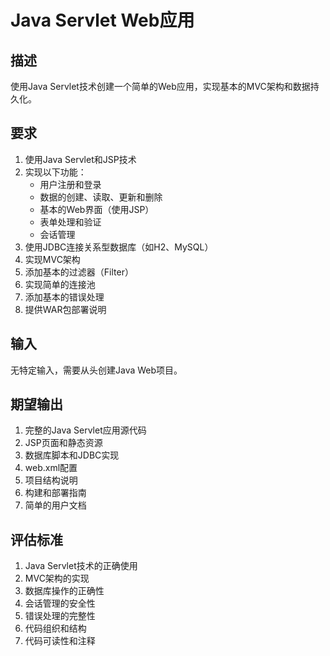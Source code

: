 # Java Servlet Web应用

## 描述
使用Java Servlet技术创建一个简单的Web应用，实现基本的MVC架构和数据持久化。

## 要求
1. 使用Java Servlet和JSP技术
2. 实现以下功能：
   - 用户注册和登录
   - 数据的创建、读取、更新和删除
   - 基本的Web界面（使用JSP）
   - 表单处理和验证
   - 会话管理
3. 使用JDBC连接关系型数据库（如H2、MySQL）
4. 实现MVC架构
5. 添加基本的过滤器（Filter）
6. 实现简单的连接池
7. 添加基本的错误处理
8. 提供WAR包部署说明

## 输入
无特定输入，需要从头创建Java Web项目。

## 期望输出
1. 完整的Java Servlet应用源代码
2. JSP页面和静态资源
3. 数据库脚本和JDBC实现
4. web.xml配置
5. 项目结构说明
6. 构建和部署指南
7. 简单的用户文档

## 评估标准
1. Java Servlet技术的正确使用
2. MVC架构的实现
3. 数据库操作的正确性
4. 会话管理的安全性
5. 错误处理的完整性
6. 代码组织和结构
7. 代码可读性和注释